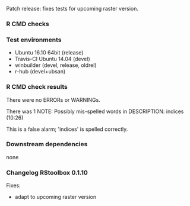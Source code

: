 Patch release: fixes tests for upcoming raster version. 

### R CMD checks
### Test environments
* Ubuntu 16.10 64bit (release)
* Travis-CI Ubuntu 14.04 (devel)
* winbuilder (devel, release, oldrel)
* r-hub (devel+ubsan)

### R CMD check results
There were no ERRORs or WARNINGs. 

There was 1 NOTE:
Possibly mis-spelled words in DESCRIPTION:
  indices (10:26)

This is a false alarm; 'indices' is spelled correctly.  

### Downstream dependencies
none

### Changelog RStoolbox 0.1.10
Fixes:
* adapt to upcoming raster version
